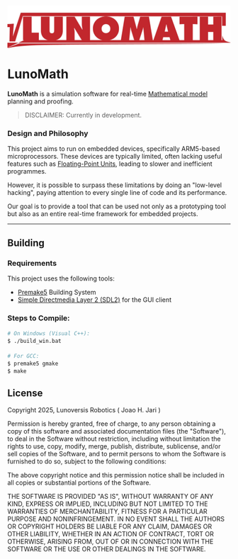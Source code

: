 <div align="center">
  <img src="./assets/img/logo.png" alt="LunoMath Logo" />
</div>

# LunoMath

**LunoMath** is a simulation software for real-time [Mathematical model](https://en.wikipedia.org/wiki/Mathematical_model) planning and proofing.

> DISCLAIMER: Currently in development.

### Design and Philosophy
This project aims to run on embedded devices, specifically ARM5-based microprocessors. 
These devices are typically limited, often lacking useful features such as [Floating-Point Units](https://www.youtube.com/watch?v=ssDBqQ5f5_0), leading to slower and inefficient programmes.

However, it is possible to surpass these limitations by doing an "low-level hacking", paying attention to every single line of code and its performance.


Our goal is to provide a tool that can be used not only as a prototyping tool but also as an entire real-time framework for embedded projects.

---

## Building
### Requirements
This project uses the following tools:

- [Premake5](https://premake.github.io/) Building System
- [Simple Directmedia Layer 2 (SDL2)](https://www.libsdl.org/) for the GUI client

### Steps to Compile:
```sh
# On Windows (Visual C++):
$ ./build_win.bat

# For GCC:
$ premake5 gmake
$ make
```
License
-------
Copyright 2025, Lunoversis Robotics ( Joao H. Jari )

Permission is hereby granted, free of charge, to any person obtaining a copy of this software and associated documentation files (the "Software"), to deal in the Software without restriction, including without limitation the rights to use, copy, modify, merge, publish, distribute, sublicense, and/or sell copies of the Software, and to permit persons to whom the Software is furnished to do so, subject to the following conditions:

The above copyright notice and this permission notice shall be included in all copies or substantial portions of the Software.

THE SOFTWARE IS PROVIDED "AS IS", WITHOUT WARRANTY OF ANY KIND, EXPRESS OR IMPLIED, INCLUDING BUT NOT LIMITED TO THE WARRANTIES OF MERCHANTABILITY, FITNESS FOR A PARTICULAR PURPOSE AND NONINFRINGEMENT. IN NO EVENT SHALL THE AUTHORS OR COPYRIGHT HOLDERS BE LIABLE FOR ANY CLAIM, DAMAGES OR OTHER LIABILITY, WHETHER IN AN ACTION OF CONTRACT, TORT OR OTHERWISE, ARISING FROM, OUT OF OR IN CONNECTION WITH THE SOFTWARE OR THE USE OR OTHER DEALINGS IN THE SOFTWARE.